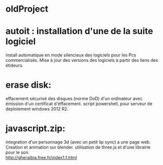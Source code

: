 # oldProject
# autoit : installation d'une de la suite logiciel
install automatique en mode silencieux des logiciels pour les Pcs commercialisés.
Mise à jour des versions des logiciels à partir des liens des étideurs.

# erase disk:
effacement sécurisé des disques (norme DoD) d'un ordinateur avec émission d'un certificat d'éffacement.
script powershell, pour serveur de deploiement windows 2012 R2.

# javascript.zip:
integration d'un personnage 3d (avec un petit lip sync) a une page web.
Creation et animation sur blender.
utilisation de three.js et d'une librairie pour le son.
<br/>http://gheraibia.free.fr/index1.1.html
